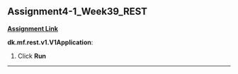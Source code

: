 ## Assignment4-1_Week39_REST
**[Assignment Link](https://datsoftlyngby.github.io/soft2020fall/resources/2c766782-REST-Exercises.pdf)**  

**dk.mf.rest.v1.V1Application**:  
1. Click **Run**
***